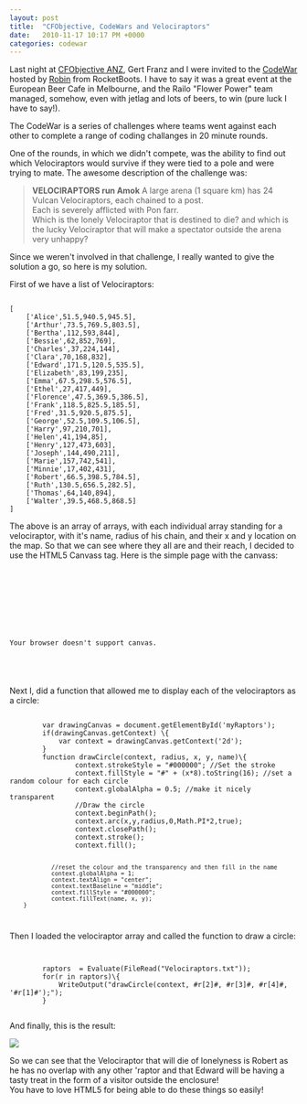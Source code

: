```yaml
---
layout: post
title:  "CFObjective, CodeWars and Velociraptors"
date:   2010-11-17 10:17 PM +0000
categories: codewar
---
```

<p>
Last night at <a href="http://www.cfobjective.com.au/" title="cfObjective(ANZ): The Enterprise ColdFusion Conference comes to Melbourne, Australia - 18-19 November, 2010">CFObjective ANZ</a>, Gert Franz and I were invited to the <a href="http://www.rocketboots.com/site/index.cfm/page/codewar" title="RocketBoots">CodeWar</a> hosted by <a href="http://twitter.com/#!/robinhilliard" title="">Robin</a> from RocketBoots. I have to say it was a great event at the European Beer Cafe in Melbourne, and the Railo "Flower Power" team managed, somehow, even with jetlag and lots of beers, to win (pure luck I have to say!). 
</p>
<p>
The CodeWar is a series of challenges where teams went against each other to complete a range of coding challanges in 20 minute rounds. 
</p>
<p>
One of the rounds, in which we didn't compete,  was the ability to find out which Velociraptors would survive if they were tied to a pole and were trying to mate. The awesome description of the challenge was:
</p>
<blockquote>
	<strong>VELOCIRAPTORS run Amok</strong>
	A large arena (1 square km) has 24 Vulcan Velociraptors, each chained to a post.<br>
	Each is severely afflicted with Pon farr.<br>
	Which is the lonely Velociraptor that is destined to die? and which is the lucky Velociraptor that will make a spectator outside the arena very unhappy?<br>
	
</blockquote>
<p>
Since we weren't involved in that challenge, I really wanted to give the solution a go, so here is my solution. 
</p>
<p>
First of we have a list of Velociraptors:
</p>
<code>
[
	['Alice',51.5,940.5,945.5],
	['Arthur',73.5,769.5,803.5],
	['Bertha',112,593,844],
	['Bessie',62,852,769],
	['Charles',37,224,144],
	['Clara',70,168,832],
	['Edward',171.5,120.5,535.5],
	['Elizabeth',83,199,235],
	['Emma',67.5,298.5,576.5],
	['Ethel',27,417,449],
	['Florence',47.5,369.5,386.5],
	['Frank',118.5,825.5,185.5],
	['Fred',31.5,920.5,875.5],
	['George',52.5,109.5,106.5],
	['Harry',97,210,701],
	['Helen',41,194,85],
	['Henry',127,473,603],
	['Joseph',144,490,211],
	['Marie',157,742,541],
	['Minnie',17,402,431],
	['Robert',66.5,398.5,784.5],
	['Ruth',130.5,656.5,282.5],
	['Thomas',64,140,894],
	['Walter',39.5,468.5,868.5]
]
</code>
<p>
The above is an array of arrays, with each individual array standing for a velociraptor, with it's name, radius of his chain, and their x and y location on the map. So that we can see where they all are and their reach, I decided to use the HTML5 Canvass tag. Here is the simple page with the canvass:
</p>

<code>
<!DOCTYPE html>
	<html lang="en">
	<head>
		<title>The Lonely Raptors</title>
	</head>
	<body>
		<canvas id="myRaptors" width="1000" height="1000"><p>Your browser doesn't support canvas.</p></canvas>
	</body>
	</html>
</code>
<p>
Next I, did a function that allowed me to display each of the velociraptors as a circle:
</p>
<code>
		var drawingCanvas = document.getElementById('myRaptors');
		if(drawingCanvas.getContext) \{
		    var context = drawingCanvas.getContext('2d');
		}
		function drawCircle(context, radius, x, y, name)\{
				context.strokeStyle = "#000000"; //Set the stroke
				context.fillStyle = "#" + (x*8).toString(16); //set a random colour for each circle
				context.globalAlpha = 0.5; //make it nicely transparent
				//Draw the circle
				context.beginPath();
				context.arc(x,y,radius,0,Math.PI*2,true);
				context.closePath();
				context.stroke();
				context.fill();

				//reset the colour and the transparency and then fill in the name
				context.globalAlpha = 1;		
				context.textAlign = "center";
				context.textBaseline = "middle";		
				context.fillStyle = "#000000";
				context.fillText(name, x, y);
		}

</code>
<p>
Then I loaded the velociraptor array and called the function to draw a circle:
</p>
<code>
	<cfscript>
		raptors  = Evaluate(FileRead("Velociraptors.txt"));
		for(r in raptors)\{
			WriteOutput("drawCircle(context, #r[2]#, #r[3]#, #r[4]#, '#r[1]#');");
		}
	</cfscript>
</code>
<p>
And finally, this is the result:
</p>
<img src="http://www.markdrew.co.uk/blog/enclosures/raptor.png">

<p>
	So we can see that the Velociraptor that will die of lonelyness is Robert as he has no overlap with any other 'raptor and that Edward will be having a tasty treat in the form of a visitor outside the enclosure! 
<br>
	You have to love HTML5 for being able to do these things so easily!
</p>